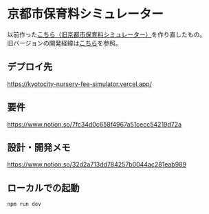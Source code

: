 # 京都市保育料シミュレーター

以前作った[こちら（旧京都市保育料シミュレーター）](https://github.com/pistachiyoda/kyotocity-nursery-fee-simulator)を作り直したもの。<br />
旧バージョンの開発経緯は[こちら](https://note.com/fmai/n/n5596c0591062)を参照。

## デプロイ先
https://kyotocity-nursery-fee-simulator.vercel.app/

## 要件
https://www.notion.so/7fc34d0c658f4967a51cecc54219d72a

## 設計・開発メモ
https://www.notion.so/32d2a713dd784257b0044ac281eab989

## ローカルでの起動
```
npm run dev
```
